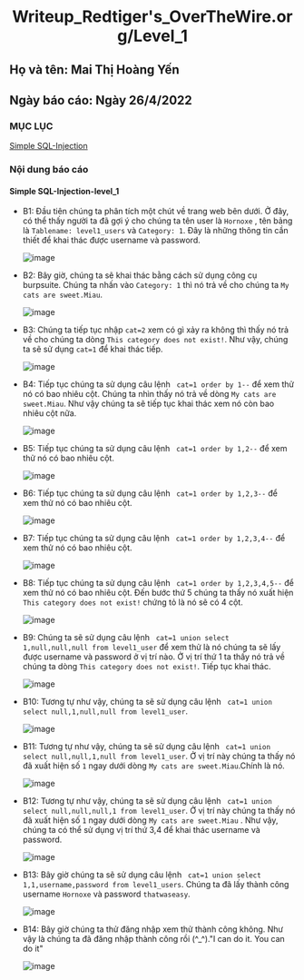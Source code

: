 # <div align="center"><p> Writeup_Redtiger's_OverTheWire.org/Level_1</p></div>
 ## Họ và tên: Mai Thị Hoàng Yến
 ## Ngày báo cáo: Ngày 26/4/2022
 ### MỤC LỤC
   [Simple SQL-Injection](#gioithieu)
   
### Nội dung báo cáo 
#### Simple SQL-Injection-level_1 <a name="gioithieu"></a>
- B1: Đầu tiên chúng ta phân tích một chút về trang web bên dưới. Ở đây, có thể thấy người ta đã gợi ý cho chúng ta tên user là `Hornoxe` , tên bảng là `Tablename: level1_users` và `Category: 1`. Đây là những thông tin cần thiết để khai thác được username và password.

   ![image](https://user-images.githubusercontent.com/101852647/165264257-d39704db-e32e-4129-b392-6a533f14b9ca.png)

- B2: Bây giờ, chúng ta sẽ khai thác bằng cách sử dụng công cụ burpsuite. Chúng ta nhấn vào  `Category: 1` thì nó trả về cho chúng ta `My cats are sweet.Miau`.

   ![image](https://user-images.githubusercontent.com/101852647/165264836-f3bca570-a15b-40dd-a14b-fae378419c09.png)

- B3: Chúng ta tiếp tục nhập `cat=2` xem có gì xảy ra không thì thấy nó trả về cho chúng ta dòng `This category does not exist!`. Như vậy, chúng ta sẽ sử dụng `cat=1` để khai thác tiếp.

   ![image](https://user-images.githubusercontent.com/101852647/165265085-0b14f734-203c-4f97-9665-d4e02eea8abb.png)

- B4: Tiếp tục chúng ta sử dụng câu lệnh ` cat=1 order by 1--` để xem thử nó có bao nhiêu cột. Chúng ta nhìn thấy nó trả về dòng `My cats are sweet.Miau`. Như vậy chúng ta sẽ tiếp tục khai thác xem nó còn bao nhiêu cột nữa.

   ![image](https://user-images.githubusercontent.com/101852647/165265835-b2e178af-ab0e-45d9-86d7-2140d1694dd6.png)
   
- B5: Tiếp tục chúng ta sử dụng câu lệnh ` cat=1 order by 1,2--` để xem thử nó có bao nhiêu cột.

   ![image](https://user-images.githubusercontent.com/101852647/165266430-da3460c0-f2ba-49cf-964d-14dbd90fd894.png)

- B6: Tiếp tục chúng ta sử dụng câu lệnh ` cat=1 order by 1,2,3--` để xem thử nó có bao nhiêu cột.

   ![image](https://user-images.githubusercontent.com/101852647/165266654-e2f29a9e-2ece-435b-af95-b1b2db7772f3.png)

- B7: Tiếp tục chúng ta sử dụng câu lệnh ` cat=1 order by 1,2,3,4--` để xem thử nó có bao nhiêu cột.

   ![image](https://user-images.githubusercontent.com/101852647/165266708-9ebb83ef-517a-424a-b05f-d5e18284a99e.png)

- B8: Tiếp tục chúng ta sử dụng câu lệnh ` cat=1 order by 1,2,3,4,5--` để xem thử nó có bao nhiêu cột. Đến bước thứ 5 chúng ta thấy nó xuất hiện `This category does not exist!` chứng tỏ là nó sẽ có 4 cột. 

   ![image](https://user-images.githubusercontent.com/101852647/165266776-f1e0f561-61a1-4d30-8a5b-6e27adabc893.png)
   
- B9: Chúng ta sẽ sử dụng câu lệnh ` cat=1 union select 1,null,null,null from level1_user` để xem thử là nó chúng ta sẽ lấy được username và password ở vị trí nào. Ở vị trí thứ 1 ta thấy nó trả về chúng ta dòng `This category does not exist!`. Tiếp tục khai thác. 

  ![image](https://user-images.githubusercontent.com/101852647/165267782-7d30bb78-fa49-4700-bd7f-11e44dd6ca6c.png)

- B10: Tương tự như vậy, chúng ta sẽ sử dụng câu lệnh ` cat=1 union select null,1,null,null from level1_user`.

  ![image](https://user-images.githubusercontent.com/101852647/165268000-eb27e406-fba9-47c8-b937-7fbf44debb48.png)

- B11: Tương tự như vậy, chúng ta sẽ sử dụng câu lệnh ` cat=1 union select null,null,1,null from level1_user`. Ở vị trí này chúng ta thấy nó đã xuất hiện số `1` ngay dưới dòng `My cats are sweet.Miau`.Chính là nó.

  ![image](https://user-images.githubusercontent.com/101852647/165268119-4459025e-8cbb-4567-af11-7a8522d1a981.png)
  
- B12: Tương tự như vậy, chúng ta sẽ sử dụng câu lệnh ` cat=1 union select null,null,null,1 from level1_user`. Ở vị trí này chúng ta thấy nó đã xuất hiện số `1` ngay dưới dòng `My cats are sweet.Miau` . Như vậy, chúng ta có thể sử dụng vị trí thứ 3,4 để khai thác username và password.

  ![image](https://user-images.githubusercontent.com/101852647/165269086-e9de7fc0-e066-4780-aa8a-dc8074371a9b.png)

- B13: Bây giờ chúng ta sẽ sử dụng câu lệnh ` cat=1 union select 1,1,username,password from level1_users`. Chúng ta đã lấy thành công username `Hornoxe` và password `thatwaseasy`.

  ![image](https://user-images.githubusercontent.com/101852647/165270001-ed9b3440-8649-4347-9e5a-2c4c8b98483e.png)

- B14: Bây giờ chúng ta thử đăng nhập xem thử thành công không. Như vậy là chúng ta đã đăng nhập thành công rồi (^_^)."I can do it. You can do it"

  ![image](https://user-images.githubusercontent.com/101852647/165270387-a52e77e9-e676-40c2-8aa0-9e59e805169b.png)
  
